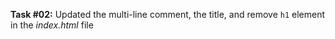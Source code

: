 **Task #02:** Updated the multi-line comment, the title, and remove `h1` element in the *index.html* file
